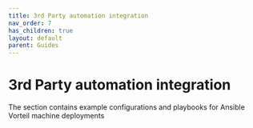 ```yaml
---
title: 3rd Party automation integration
nav_order: 7
has_children: true
layout: default
parent: Guides
---
```


# 3rd Party automation integration

The section contains example configurations and playbooks for Ansible Vorteil machine deployments
